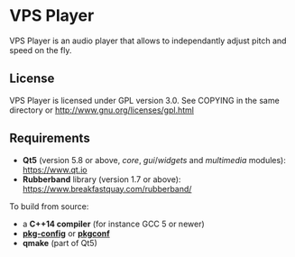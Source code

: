 # VPS Player

VPS Player is an audio player that allows to independantly adjust pitch and speed on the fly.

## License

VPS Player is licensed under GPL version 3.0.
See COPYING in the same directory or http://www.gnu.org/licenses/gpl.html

## Requirements

* **Qt5** (version 5.8 or above, *core*, *gui*/*widgets* and *multimedia* modules): https://www.qt.io
* **Rubberband** library (version 1.7 or above): https://www.breakfastquay.com/rubberband/

To build from source:
* a **C++14 compiler** (for instance GCC 5 or newer)
* [**pkg-config**](https://www.freedesktop.org/wiki/Software/pkg-config/) or [**pkgconf**](https://pkgconf.org/)
* **qmake** (part of Qt5)

